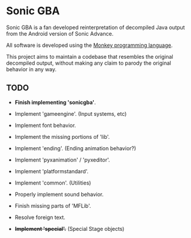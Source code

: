 # Sonic GBA

Sonic GBA is a fan developed reinterpretation of decompiled Java output from the Android version of Sonic Advance.

All software is developed using the [Monkey programming language](https://github.com/blitz-research/monkey).

This project aims to maintain a codebase that resembles the original decompiled output,
without making any claim to parody the original behavior in any way.

## TODO
* **Finish implementing 'sonicgba'**.
* Implement 'gameengine'. (Input systems, etc)
* Implement font behavior.
* Implement the missing portions of 'lib'.
* Implement 'ending'. (Ending animation behavior?)
* Implement 'pyxanimation' / 'pyxeditor'.
* Implement 'platformstandard'.
* Implement 'common'. (Utilities)
* Properly implement sound behavior.
* Finish missing parts of 'MFLib'.
* Resolve foreign text.

* **~~Implement 'special'.~~** (Special Stage objects)